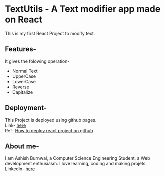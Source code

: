# TextUtils - A Text modifier app made on React

This is my first React Project to modify text.

## Features-

It gives the folowing operation-

- Normal Text
- UpperCase
- LowerCase
- Reverse
- Capitalize

## Deployment-

This Project is deployed using github pages.<br>
Link- <a href="https://ashish293.github.io/textutils/">here</a><br>
Ref- <a href="https://betterprogramming.pub/how-to-host-your-react-app-on-github-pages-for-free-919ad201a4cb">How to deploy react project on github</a>

## About me-

I am Ashish Burnwal, a Computer Science Engineering Student, a Web development enthusiasm. I love learning, coding and making projets.<br>
Linkedin- <a href="https://www.linkedin.com/in/ashish-kumar-burnwal/">here</a>
